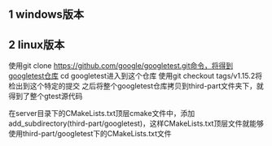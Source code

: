 ## 1 windows版本

## 2 linux版本
使用git clone https://github.com/google/googletest.git命令，将得到googletest仓库
cd googletest进入到这个仓库
使用git checkout tags/v1.15.2将检出到这个特定的提交
之后将整个googletest仓库拷贝到third-part文件夹下，就得到了整个gtest源代码

在server目录下的CMakeLists.txt顶层cmake文件中，添加add_subdirectory(third-part/googletest)，这样CMakeLists.txt顶层文件就能够使用third-part/googletest下的CMakeLists.txt文件

